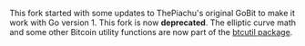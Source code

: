 This fork started with some updates to ThePiachu's original GoBit to
make it work with Go version 1.  This fork is now **deprecated**.
The elliptic curve math and some other Bitcoin utility functions
are now part of the [btcutil package](https://github.com/mndrix/btcutil).
